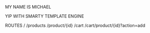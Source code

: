 MY NAME IS MICHAEL

YIP WITH SMARTY TEMPLATE ENGINE

ROUTES
/
/products
/product/{id}
/cart
/cart/product/{id}?action=add
